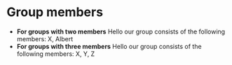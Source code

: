# Group members

* **For groups with two members** Hello our group consists of the following members: X, Albert
* **For groups with three members** Hello our group consists of the following members: X, Y, Z

